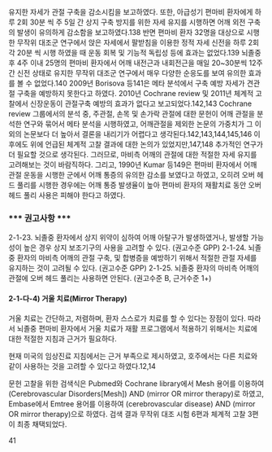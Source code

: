유지한 자세가 관절 구축을 감소시킴을 보고하였다. 또한, 아급성기 편마비 환자에게 하루 2회 30분 씩 주 5일 간 상지 구축 방지를 위한 자세 유지를 시행하면 어깨 외전 구축의 발생이 유의하게 감소함을 보고하였다.138 반면 편마비 환자 32명을 대상으로 시행한 무작위 대조군 연구에서 앉은 자세에서 팔받침을 이용한 정적 자세 신전을 하루 2회 각 20분 씩 시행 하였을 때 운동 회복 및 기능적 독립성 등에 효과는 없었다.139 뇌졸중 후 4주 이내 25명의 편마비 환자에서 어깨 내전근과 내회전근을 매일 20~30분씩 12주간 신전 상태로 유지한 무작위 대조군 연구에서 매우 다양한 순응도를 보여 유의한 효과를 볼 수 없었다.140 2009년 Borisova 등141은 메타 분석에서 구축 예방 자세가 견관절 구축을 예방하지 못한다고 하였다. 2010년 Cochrane review 및 2011년 체계적 고찰에서 신장운동이 관절구축 예방의 효과가 없다고 보고되었다.142,143 Cochrane review 그룹에서의 분석 중, 주관절, 손목 및 손가락 관절에 대한 문헌이 어깨 관절을 분석한 연구와 묶어서 메타 분석을 시행하였고, 어깨관절을 제외한 논문의 가중치가 그 이외의 논문보다 더 높아서 결론을 내리기가 어렵다고 생각된다.142,143,144,145,146 이 후에도 위에 언급된 체계적 고찰 결과에 대한 논의가 있었지만,147,148 추가적인 연구가 더 필요할 것으로 생각된다. 그러므로, 마비측 어깨의 관절에 대한 적절한 자세 유지를 고려해보는 것이 바람직하다. 그리고, 1990년 Kumar 등149은 편마비 환자에서 어깨 관절 운동을 시행한 군에서 어깨 통증의 유의한 감소를 보였다고 하였고, 오히려 오버 헤드 풀리를 시행한 경우에는 어깨 통증 발생율이 높아 편마비 환자의 재활치료 동안 오버 헤드 풀리 사용은 피해야 한다고 하였다.

### *** 권고사항 ***

2-1-23. 뇌졸중 환자에서 상지 위약이 심하여 어깨 아탈구가 발생하였거나, 발생할 가능성이 높은 경우 상지 보조기구의 사용을 고려할 수 있다. (권고수준 GPP)
2-1-24. 뇌졸중 환자의 마비측 어깨의 관절 구축, 및 합병증을 예방하기 위해서 적절한 관절 자세를 유지하는 것이 고려될 수 있다. (권고수준 GPP)
2-1-25. 뇌졸중 환자의 마비측 어깨의 관절에 오버 헤드 풀리는 사용하면 안된다. (권고수준 B, 근거수준 1+)

#### 2-1-다-4) 거울 치료(Mirror Therapy)

거울 치료는 간단하고, 저렴하며, 환자 스스로가 치료를 할 수 있다는 장점이 있다. 따라서 뇌졸중 편마비 환자에서 거울 치료가 재활 프로그램에서 적용하기 위해서는 치료에 대한 적절한 지침과 근거가 필요하다.

현재 미국의 임상진료 지침에서는 근거 부족으로 제시하였고, 호주에서는 다른 치료와 같이 사용하는 것을 고려할 수 있다고 하였다.12,14

문헌 고찰을 위한 검색식은 Pubmed와 Cochrane library에서 Mesh 용어를 이용하여 (Cerebrovascular Disorders[Mesh]) AND (mirror OR mirror therapy)로 하였고, Embase에서 Emtree 용어를 이용하여 (cerebrovascular disease) AND (mirror OR mirror therapy)으로 하였다. 검색 결과 무작위 대조 시험 6편과 체계적 고찰 3편이 최종 채택되었다.

<PAGE>41